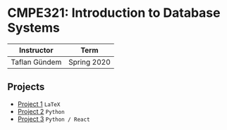 # CMPE321: Introduction to Database Systems

| Instructor | Term |
|------------|-------------|
| Taflan Gündem | Spring 2020|

## Projects
- [Project 1](/Project1) `LaTeX`
- [Project 2](/Project2) `Python`
- [Project 3](/Project3) `Python / React`
